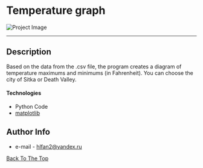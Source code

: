 # Temperature graph

![Project Image](https://i.imgur.com/NIoubJP.png)

---

## Description

Based on the data from the .csv file, the program creates a diagram of temperature maximums and minimums
(in Fahrenheit). You can choose the city of Sitka or Death Valley.

#### Technologies

- Python Code
- [matplotlib](https://matplotlib.org/)

## Author Info

- e-mail - hlfan2@yandex.ru

[Back To The Top](#temperature-graph)
